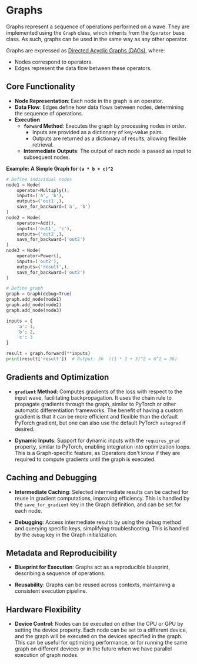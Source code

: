 # Graphs

Graphs represent a sequence of operations performed on a wave. They are implemented using the `Graph` class, which inherits from the `Operator` base class. As such, graphs can be used in the same way as any other operator.

Graphs are expressed as [Directed Acyclic Graphs (DAGs)](https://en.wikipedia.org/wiki/Directed_acyclic_graph), where:

- Nodes correspond to operators.
- Edges represent the data flow between these operators.

## Core Functionality

- **Node Representation**: Each node in the graph is an operator.
- **Data Flow**: Edges define how data flows between nodes, determining the sequence of operations.
- **Execution**
    - **`forward` Method**: Executes the graph by processing nodes in order.
        - Inputs are provided as a dictionary of key-value pairs.
        - Outputs are returned as a dictionary of results, allowing flexible retrieval.
    - **Intermediate Outputs**: The output of each node is passed as input to subsequent nodes.

**Example: A Simple Graph for `(a * b + c)^2`**

```python
# Define individual nodes
node1 = Node(
    operator=Multiply(), 
    inputs=('a', 'b'), 
    outputs=('out1',),
    save_for_backward=('a', 'b')
)
node2 = Node(
    operator=Add(), 
    inputs=('out1', 'c'), 
    outputs=('out2',),
    save_for_backward=('out2')
)
node3 = Node(
    operator=Power(), 
    inputs=('out2'), 
    outputs=('result',),
    save_for_backward=('out2')
)

# Define graph
graph = Graph(debug=True)
graph.add_node(node1)
graph.add_node(node2)
graph.add_node(node3)

inputs = {
    'a': 1,
    'b': 2,
    'c': 3
}

result = graph.forward(**inputs)
print(result['result'])  # Output: 36  ((1 * 2 + 3)^2 = 6^2 = 36)
```

## Gradients and Optimization

- **`gradient` Method**: Computes gradients of the loss with respect to the input wave, facilitating backpropagation. It uses the chain rule to propagate gradients through the graph, similar to PyTorch or other automatic differentiation frameworks. The benefit of having a custom gradient is that it can be more efficient and flexible than the default PyTorch gradient, but one can also use the default PyTorch `autograd` if desired.

- **Dynamic Inputs**: Support for dynamic inputs with the `requires_grad` property, similar to PyTorch, enabling integration into optimization loops. This is a Graph-specific feature, as Operators don't know if they are required to compute gradients until the graph is executed.

## Caching and Debugging

- **Intermediate Caching**: Selected intermediate results can be cached for reuse in gradient computations, improving efficiency. This is handled by the `save_for_gradient` key in the Graph definition, and can be set for each node.

- **Debugging**: Access intermediate results by using the debug method and querying specific keys, simplifying troubleshooting. This is handled by the `debug` key in the Graph initialization. 

## Metadata and Reproducibility

- **Blueprint for Execution**: Graphs act as a reproducible blueprint, describing a sequence of operations.

- **Reusability**: Graphs can be reused across contexts, maintaining a consistent execution pipeline.

## Hardware Flexibility

- **Device Control**: Nodes can be executed on either the CPU or GPU by setting the device property. Each node can be set to a different device, and the graph will be executed on the devices specified in the graph. This can be useful for optimizing performance, or for running the same graph on different devices or in the future when we have parallel execution of graph nodes.


